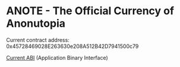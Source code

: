 # ANOTE - The Official Currency of Anonutopia

Current contract address: 0x45728469028E263630e208A512B42D7941500c79

[Current ABI](https://raw.githubusercontent.com/anonutopia/anote/master/ANT.abi) (Application Binary Interface)